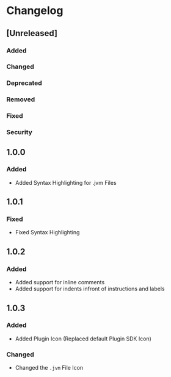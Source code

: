 # Changelog

## [Unreleased]
### Added

### Changed

### Deprecated

### Removed

### Fixed

### Security

## 1.0.0
### Added
- Added Syntax Highlighting for .jvm Files

## 1.0.1
### Fixed
- Fixed Syntax Highlighting

## 1.0.2
### Added
- Added support for inline comments
- Added support for indents infront of instructions and labels

## 1.0.3
### Added
- Added Plugin Icon (Replaced default Plugin SDK Icon)

### Changed
- Changed the `.jvm` File Icon